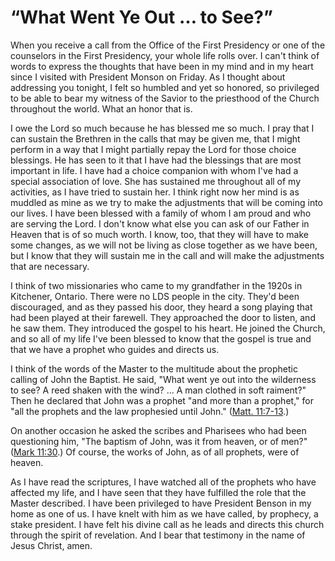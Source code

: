 # “What Went Ye Out … to See?”

When you receive a call from the Office of the First Presidency or one of the
counselors in the First Presidency, your whole life rolls over. I can't think
of words to express the thoughts that have been in my mind and in my heart
since I visited with President Monson on Friday. As I thought about addressing
you tonight, I felt so humbled and yet so honored, so privileged to be able to
bear my witness of the Savior to the priesthood of the Church throughout the
world. What an honor that is.

I owe the Lord so much because he has blessed me so much. I pray that I can
sustain the Brethren in the calls that may be given me, that I might perform
in a way that I might partially repay the Lord for those choice blessings. He
has seen to it that I have had the blessings that are most important in life.
I have had a choice companion with whom I've had a special association of
love. She has sustained me throughout all of my activities, as I have tried to
sustain her. I think right now her mind is as muddled as mine as we try to
make the adjustments that will be coming into our lives. I have been blessed
with a family of whom I am proud and who are serving the Lord. I don't know
what else you can ask of our Father in Heaven that is of so much worth. I
know, too, that they will have to make some changes, as we will not be living
as close together as we have been, but I know that they will sustain me in the
call and will make the adjustments that are necessary.

I think of two missionaries who came to my grandfather in the 1920s in
Kitchener, Ontario. There were no LDS people in the city. They'd been
discouraged, and as they passed his door, they heard a song playing that had
been played at their farewell. They approached the door to listen, and he saw
them. They introduced the gospel to his heart. He joined the Church, and so
all of my life I've been blessed to know that the gospel is true and that we
have a prophet who guides and directs us.

I think of the words of the Master to the multitude about the prophetic
calling of John the Baptist. He said, "What went ye out into the wilderness to
see? A reed shaken with the wind? ... A man clothed in soft raiment?" Then he
declared that John was a prophet "and more than a prophet," for "all the
prophets and the law prophesied until John." ([Matt.
11:7-13](https://www.lds.org/scriptures/nt/matt/11.7-13?lang=eng#6).)

On another occasion he asked the scribes and Pharisees who had been
questioning him, "The baptism of John, was it from heaven, or of men?" ([Mark
11:30](https://www.lds.org/scriptures/nt/mark/11.30?lang=eng#29).) Of course,
the works of John, as of all prophets, were of heaven.

As I have read the scriptures, I have watched all of the prophets who have
affected my life, and I have seen that they have fulfilled the role that the
Master described. I have been privileged to have President Benson in my home
as one of us. I have knelt with him as we have called, by prophecy, a stake
president. I have felt his divine call as he leads and directs this church
through the spirit of revelation. And I bear that testimony in the name of
Jesus Christ, amen.

